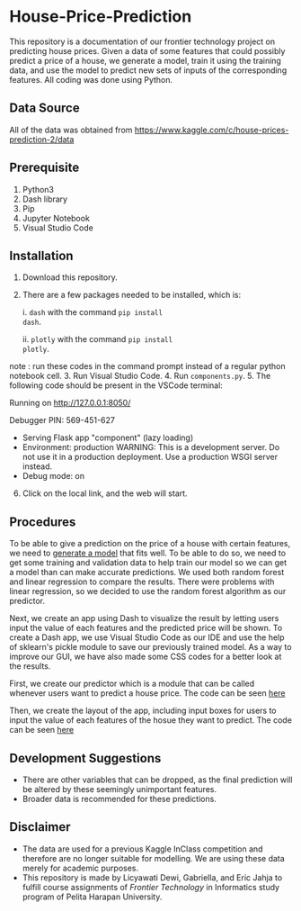 # House-Price-Prediction

This repository is a documentation of our frontier technology project on predicting house prices. 
Given a data of some features that could possibly predict a price of a house, we generate a model, train it using the training data, and use the model to predict new sets of inputs of the corresponding features. All coding was done using Python.

## Data Source
All of the data was obtained from https://www.kaggle.com/c/house-prices-prediction-2/data

## Prerequisite
1. Python3
2. Dash library
3. Pip
4. Jupyter Notebook
5. Visual Studio Code

## Installation
1. Download this repository.
2. There are a few packages needed to be installed, which is:

    i.  <code>dash</code> with the command <code>pip install dash</code>.

    ii. <code>plotly</code> with the command <code>pip install plotly</code>.
    
note : run these codes in the command prompt instead of a regular python notebook cell.
3. Run Visual Studio Code.
4. Run <code>components.py</code>.
5. The following code should be present in the VSCode terminal:

Running on http://127.0.0.1:8050/

Debugger PIN: 569-451-627
 * Serving Flask app "component" (lazy loading)
 * Environment: production
   WARNING: This is a development server. Do not use it in a production deployment.
   Use a production WSGI server instead.
 * Debug mode: on
6. Click on the local link, and the web will start.

## Procedures
To be able to give a prediction on the price of a house with certain features, we need to [generate a model](https://github.com/gabyiman99/House-Price-Prediction/blob/master/HousePrice.ipynb) that fits well. To be able to do so, we need to get some training and validation data to help train our model so we can get a model than can make accurate predictions. We used both random forest and linear regression to compare the results. There were problems with linear regression, so we decided to use the random forest algorithm as our predictor.

Next, we create an app using Dash to visualize the result by letting users input the value of each features and the predicted price will be shown. To create a Dash app, we use Visual Studio Code as our IDE and use the help of sklearn's pickle module to save our previously trained model. As a way to  improve our GUI, we have also made some CSS codes for a better look at the results.

First, we create our predictor which is a module that can be called whenever users want to predict a house price. The code can be seen [here](https://github.com/gabyiman99/House-Price-Prediction/blob/master/model_predictor.py) 

Then, we create the layout of the app, including input boxes for users to input the value of each features of the hosue they want to predict. The code can be seen [here](https://github.com/gabyiman99/House-Price-Prediction/blob/master/component.py)

## Development Suggestions
- There are other variables that can be dropped, as the final prediction will be altered by these seemingly unimportant features.
- Broader data is recommended for these predictions.

## Disclaimer
- The data are used for a previous Kaggle InClass competition and therefore are no longer suitable for modelling. We are using these data merely for academic purposes.
- This repository is made by Licyawati Dewi, Gabriella, and Eric Jahja to fulfill course assignments of <i>Frontier Technology</i> in Informatics study program of Pelita Harapan University.
